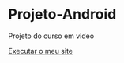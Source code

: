 # Projeto-Android
Projeto do curso em video

<a href="https://ankh993.github.io/Projeto-Android/" target="_blank"> Executar o meu site </a>
